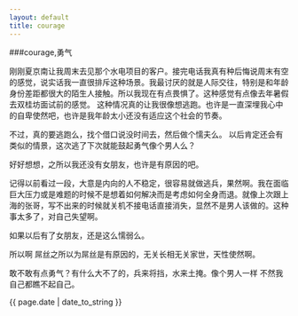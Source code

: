 ```yaml
---
layout: default
title: courage
---
```


###courage,勇气


刚刚夏京南让我周末去见那个水电项目的客户。接完电话我真有种后悔说周末有空的感觉，说实话我一直很排斥这种场景。我最讨厌的就是人际交往，特别是和年龄身份差距都很大的陌生人接触。所以我现在有点畏惧了。这种感觉有点像去年暑假去双桂坊面试前的感觉。	
这种情况真的让我很像想逃跑。也许是一直深埋我心中的自卑使然吧，也许是我年龄太小还没有适应这个社会的节奏。


不过，真的要逃跑么，找个借口说没时间去，然后做个懦夫么。
以后肯定还会有类似的情景，这次逃了下次就能鼓起勇气像个男人么？


好好想想，之所以我还没有女朋友，也许是有原因的吧。


记得以前看过一段，大意是内向的人不稳定，很容易就做逃兵，果然啊。我在面临巨大压力或是难题的时候不是想着如何解决而是考虑如何全身而退。就像上次跟上海的张哥，写不出来的时候就关机不接电话直接消失，显然不是男人该做的。这种事太多了，对自己失望啊。


如果以后有了女朋友，还是这么懦弱么。


所以啊 屌丝之所以为屌丝是有原因的，无关长相无关家世，天性使然啊。


敢不敢有点勇气？有什么大不了的，兵来将挡，水来土掩。像个男人一样 不然我自己都瞧不起自己。


{{ page.date | date_to_string }}
